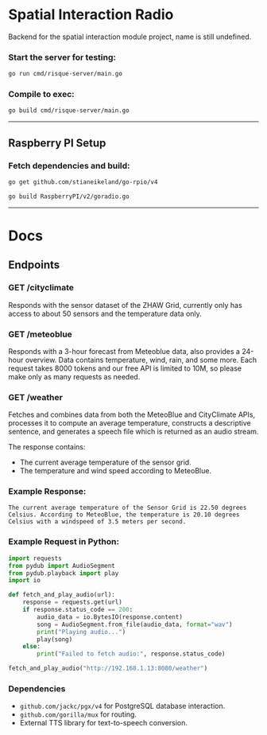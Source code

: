 # Spatial Interaction Radio

Backend for the spatial interaction module project, name is still undefined.

### Start the server for testing:

```bash
go run cmd/risque-server/main.go
```

### Compile to exec:

```bash
go build cmd/risque-server/main.go
```

---

## Raspberry PI Setup

### Fetch dependencies and build:

```bash
go get github.com/stianeikeland/go-rpio/v4

go build RaspberryPI/v2/goradio.go
```

---

# Docs

## Endpoints

### **GET /cityclimate**

Responds with the sensor dataset of the ZHAW Grid, currently only has access to about 50 sensors and the temperature data only.

### **GET /meteoblue**

Responds with a 3-hour forecast from Meteoblue data, also provides a 24-hour overview. Data contains temperature, wind, rain, and some more. Each request takes 8000 tokens and our free API is limited to 10M, so please make only as many requests as needed.

### **GET /weather**

Fetches and combines data from both the MeteoBlue and CityClimate APIs, processes it to compute an average temperature, constructs a descriptive sentence, and generates a speech file which is returned as an audio stream.

The response contains:

- The current average temperature of the sensor grid.
- The temperature and wind speed according to MeteoBlue.

### Example Response:

```plaintext
The current average temperature of the Sensor Grid is 22.50 degrees Celsius. According to MeteoBlue, the temperature is 20.10 degrees Celsius with a windspeed of 3.5 meters per second.
```

### Example Request in Python:

```python
import requests
from pydub import AudioSegment
from pydub.playback import play
import io

def fetch_and_play_audio(url):
    response = requests.get(url)
    if response.status_code == 200:
        audio_data = io.BytesIO(response.content)
        song = AudioSegment.from_file(audio_data, format="wav")
        print("Playing audio...")
        play(song)
    else:
        print("Failed to fetch audio:", response.status_code)

fetch_and_play_audio("http://192.168.1.13:8080/weather")
```

### Dependencies

- `github.com/jackc/pgx/v4` for PostgreSQL database interaction.
- `github.com/gorilla/mux` for routing.
- External TTS library for text-to-speech conversion.
